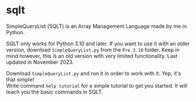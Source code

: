 # sqlt
SimpleQueryList (SQLT) is an Array Management Language made by me in Python.

SQLT only works for Python 3.10 and later. If you want to use it with an older version, download `SimpleQueryList.py` from the `Pre 3.10` folder. Keep in mind however, this is an old version with very limited functionality. Last updated in November 2023.

Download `SimpleQueryList.py` and run it in order to work with it. Yep, it's that simple!<br>
Write command `help tutorial` for a simple tutorial to get you started. It will teach you the basic commands in SQLT.